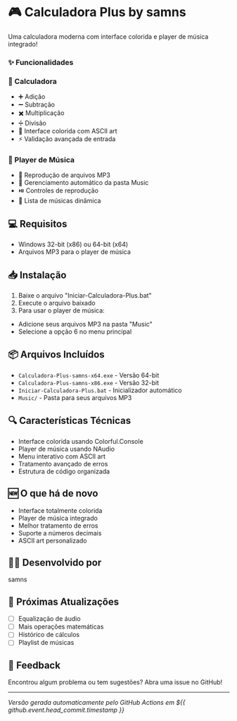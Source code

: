 # 🎮 Calculadora Plus by samns
Uma calculadora moderna com interface colorida e player de música integrado!
### ✨ Funcionalidades
### 🧮 Calculadora
 - ➕ Adição
 - ➖ Subtração
 - ✖️ Multiplicação
 - ➗ Divisão
 - 🎨 Interface colorida com ASCII art
 - ⚡ Validação avançada de entrada
 
 ### 🎵 Player de Música
 - 🎼 Reprodução de arquivos MP3
 - 📁 Gerenciamento automático da pasta Music
 - ⏯️ Controles de reprodução
 - 📝 Lista de músicas dinâmica
 ## 💻 Requisitos
 - Windows 32-bit (x86) ou 64-bit (x64)
 - Arquivos MP3 para o player de música
 ## 📥 Instalação
1. Baixe o arquivo "Iniciar-Calculadora-Plus.bat"
2. Execute o arquivo baixado
3. Para usar o player de música:
- Adicione seus arquivos MP3 na pasta "Music"
- Selecione a opção 6 no menu principal
## 📦 Arquivos Incluídos
- `Calculadora-Plus-samns-x64.exe` - Versão 64-bit
- `Calculadora-Plus-samns-x86.exe` - Versão 32-bit
- `Iniciar-Calculadora-Plus.bat` - Inicializador automático
- `Music/` - Pasta para seus arquivos MP3
## 🔍 Características Técnicas
- Interface colorida usando Colorful.Console
- Player de música usando NAudio
- Menu interativo com ASCII art
- Tratamento avançado de erros
- Estrutura de código organizada
## 🆕 O que há de novo
- Interface totalmente colorida
- Player de música integrado
- Melhor tratamento de erros
- Suporte a números decimais
- ASCII art personalizado
          
## 👨‍💻 Desenvolvido por
samns
## 🎯 Próximas Atualizações
- [ ] Equalização de áudio
- [ ] Mais operações matemáticas
- [ ] Histórico de cálculos
- [ ] Playlist de músicas
          
## 📢 Feedback
Encontrou algum problema ou tem sugestões?
Abra uma issue no GitHub!
          
---
*Versão gerada automaticamente pelo GitHub Actions em ${{ github.event.head_commit.timestamp }}*
